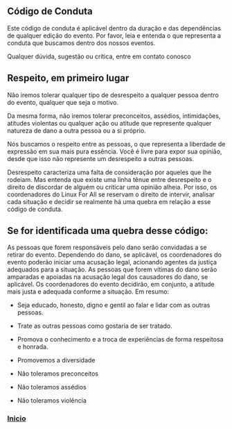 ## Código de Conduta

Este código de conduta é aplicável dentro da duração e das dependências de qualquer edição do evento. 
Por favor, leia e entenda o que representa a conduta que buscamos dentro dos nossos eventos.

Qualquer dúvida, sugestão ou crítica, entre em contato conosco

## Respeito, em primeiro lugar

Não iremos tolerar qualquer tipo de desrespeito a qualquer pessoa dentro do evento, qualquer que seja o motivo.

Da mesma forma, não iremos tolerar preconceitos, assédios, intimidações, atitudes violentas ou qualquer ação ou atitude que represente qualquer natureza de dano a outra pessoa ou a si próprio.

Nós buscamos o respeito entre as pessoas, o que representa a liberdade de expressão em sua mais pura essência. Você é livre para expor sua opinião, desde que isso não represente um desrespeito a outras pessoas.

Desrespeito caracteriza uma falta de consideração por aqueles que lhe rodeiam. Mas entenda que existe uma linha tênue entre desrespeito e o direito de discordar de alguém ou criticar uma opinião alheia. Por isso, os coordenadores do Linux For All se reservam o direito de intervir, analisar cada situação e decidir se realmente há uma quebra em relação a esse código de conduta.

## Se for identificada uma quebra desse código:

As pessoas que forem responsáveis pelo dano serão convidadas a se retirar do evento. Dependendo do dano, se aplicável, os coordenadores do evento poderão iniciar uma acusação legal, acionando agentes da justiça adequados para a situação.
As pessoas que forem vítimas do dano serão amparadas e apoiadas na acusação legal dos causadores do dano, se aplicável.
Os coordenadores do evento decidirão, em conjunto, a atitude mais justa e adequada conforme a situação.
Em resumo:

- Seja educado, honesto, digno e gentil ao falar e lidar com as outras pessoas.

- Trate as outras pessoas como gostaria de ser tratado.

- Promova o conhecimento e a troca de experiências de forma respeitosa e honrada.

- Promovemos a diversidade

- Não toleramos preconceitos

- Não toleramos assédios

- Não toleramos violência

### [Inicio](https://tech-ee-beer.github.io/)

